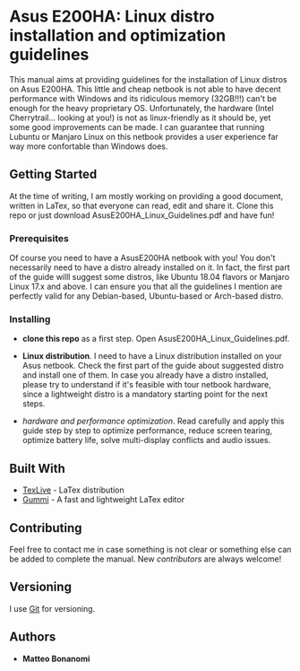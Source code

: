 # Asus E200HA: Linux distro installation and optimization guidelines

This manual aims at providing guidelines for the installation of Linux distros on 
Asus E200HA. This little and cheap netbook is not able to have decent performance with Windows 
and its ridiculous memory (32GB!!!) can't be enough for the heavy proprietary OS. Unfortunately, 
the hardware (Intel Cherrytrail... looking at you!) is not as linux-friendly as it should be, 
yet some good improvements can be made. I can guarantee that running Lubuntu or Manjaro Linux on this netbook provides
a user experience far way more confortable than Windows does. 

## Getting Started

At the time of writing, I am mostly working on providing a good document, written in LaTex, so 
that everyone can read, edit and share it. Clone this repo or just download AsusE200HA_Linux_Guidelines.pdf and have fun!

### Prerequisites

Of course you need to have a AsusE200HA netbook with you! You don't necessarily need to have a 
distro already installed on it. In fact, the first part of the guide willl suggest some distros, 
like Ubuntu 18.04 flavors or Manjaro Linux 17.x and above. I can ensure you that all the guidelines 
I mention are perfectly valid for any Debian-based, Ubuntu-based or Arch-based distro.

### Installing

* **clone this repo** as a first step. Open AsusE200HA_Linux_Guidelines.pdf.

* **Linux distribution**. I need to have a Linux distribution installed on your Asus netbook.
  Check the first part of the guide about suggested distro and install one of them. 
  In case you already have a distro installed, please try to understand if it's feasible with tour netbook hardware,
  since a lightweight distro is a mandatory starting point for the next steps.

* *hardware and performance optimization*. Read carefully and apply this guide step by step to optimize performance,
  reduce screen tearing, optimize battery life, solve multi-display conflicts and audio issues.

## Built With

* [TexLive](https://tug.org/texlive/) - LaTex distribution
* [Gummi](https://github.com/alexandervdm/gummi) - A fast and lightweight LaTex editor

## Contributing

Feel free to contact me in case something is not clear or something else can be added to complete the manual.
New *contributors* are always welcome!

## Versioning

I use [Git](https://git-scm.com/) for versioning. 

## Authors

* **Matteo Bonanomi**


